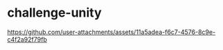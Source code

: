 # challenge-unity

https://github.com/user-attachments/assets/11a5adea-f6c7-4576-8c9e-c4f2a92f79fb

